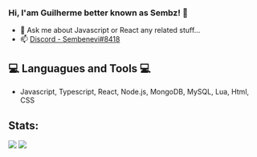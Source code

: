 ### Hi, I'am Guilherme better known as Sembz! 👋




- 💬 Ask me about Javascript or React any related stuff...
- 📫 [Discord - Sembenevi#8418](https://discord.com)
## 💻 Languagues and Tools 💻
- Javascript, Typescript, React, Node.js, MongoDB, MySQL, Lua, Html, CSS

## Stats:
<img src="https://github-readme-stats.vercel.app/api?username=sembenevi&theme=dark&tshow_icons=true">
<img src="https://github-readme-stats.vercel.app/api/top-langs/?username=sembenevi&theme=dark&layout=compact">

